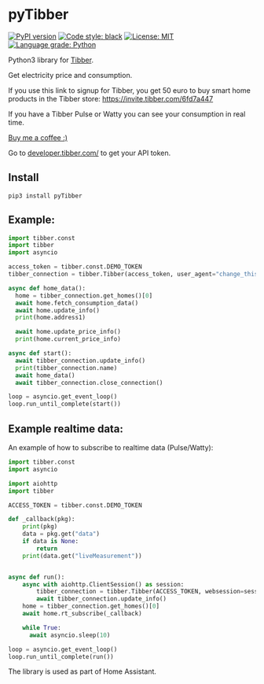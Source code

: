 # pyTibber 

[![PyPI version](https://badge.fury.io/py/pyTibber.svg)](https://badge.fury.io/py/pyTibber) 
<a href="https://github.com/ambv/black"><img alt="Code style: black" src="https://img.shields.io/badge/code%20style-black-000000.svg"></a>
<a href="https://github.com/ambv/black/blob/master/LICENSE"><img alt="License: MIT" src="https://black.readthedocs.io/en/stable/_static/license.svg"></a>
[![Language grade: Python](https://img.shields.io/lgtm/grade/python/g/Danielhiversen/pyTibber.svg?logo=lgtm&logoWidth=18)](https://lgtm.com/projects/g/Danielhiversen/pyTibber/context:python)


Python3 library for [Tibber](https://tibber.com/).

Get electricity price and consumption.

If you use this link to signup for Tibber, you get 50 euro to buy smart home products in the Tibber store: https://invite.tibber.com/6fd7a447 

If you have a Tibber Pulse or Watty you can see your consumption in real time.

[Buy me a coffee :)](http://paypal.me/dahoiv)


Go to [developer.tibber.com/](https://developer.tibber.com/) to get your API token.

## Install
```
pip3 install pyTibber
```

## Example:

```python
import tibber.const
import tibber
import asyncio

access_token = tibber.const.DEMO_TOKEN
tibber_connection = tibber.Tibber(access_token, user_agent="change_this")

async def home_data():
  home = tibber_connection.get_homes()[0]
  await home.fetch_consumption_data()
  await home.update_info()
  print(home.address1)

  await home.update_price_info()
  print(home.current_price_info)

async def start():
  await tibber_connection.update_info()
  print(tibber_connection.name)
  await home_data()
  await tibber_connection.close_connection()

loop = asyncio.get_event_loop()
loop.run_until_complete(start())
```


## Example realtime data:

An example of how to subscribe to realtime data (Pulse/Watty):

```python
import tibber.const
import asyncio

import aiohttp
import tibber

ACCESS_TOKEN = tibber.const.DEMO_TOKEN

def _callback(pkg):
    print(pkg)
    data = pkg.get("data")
    if data is None:
        return
    print(data.get("liveMeasurement"))


async def run():
    async with aiohttp.ClientSession() as session:
        tibber_connection = tibber.Tibber(ACCESS_TOKEN, websession=session, user_agent="change_this")
        await tibber_connection.update_info()        
    home = tibber_connection.get_homes()[0]
    await home.rt_subscribe(_callback)    

    while True:
      await asyncio.sleep(10)

loop = asyncio.get_event_loop()
loop.run_until_complete(run())
```

The library is used as part of Home Assistant.


